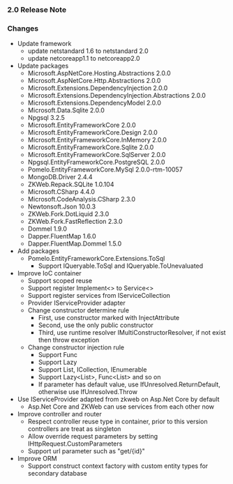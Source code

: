 ﻿### 2.0 Release Note

### Changes

- Update framework
	- update netstandard 1.6 to netstandard 2.0
	- update netcoreapp1.1 to netcoreapp2.0
- Update packages
	- Microsoft.AspNetCore.Hosting.Abstractions 2.0.0
	- Microsoft.AspNetCore.Http.Abstractions 2.0.0
	- Microsoft.Extensions.DependencyInjection 2.0.0
	- Microsoft.Extensions.DependencyInjection.Abstractions 2.0.0
	- Microsoft.Extensions.DependencyModel 2.0.0
	- Microsoft.Data.Sqlite 2.0.0
	- Npgsql 3.2.5
	- Microsoft.EntityFrameworkCore 2.0.0
	- Microsoft.EntityFrameworkCore.Design 2.0.0
	- Microsoft.EntityFrameworkCore.InMemory 2.0.0
	- Microsoft.EntityFrameworkCore.Sqlite 2.0.0
	- Microsoft.EntityFrameworkCore.SqlServer 2.0.0
	- Npgsql.EntityFrameworkCore.PostgreSQL 2.0.0
	- Pomelo.EntityFrameworkCore.MySql 2.0.0-rtm-10057
	- MongoDB.Driver 2.4.4
	- ZKWeb.Repack.SQLite 1.0.104
	- Microsoft.CSharp 4.4.0
	- Microsoft.CodeAnalysis.CSharp 2.3.0
	- Newtonsoft.Json 10.0.3
	- ZKWeb.Fork.DotLiquid 2.3.0
	- ZKWeb.Fork.FastReflection 2.3.0
	- Dommel 1.9.0
	- Dapper.FluentMap 1.6.0
	- Dapper.FluentMap.Dommel 1.5.0
- Add packages
	- Pomelo.EntityFrameworkCore.Extensions.ToSql
		- Support IQueryable<T>.ToSql and IQueryable<T>.ToUnevaluated
- Improve IoC container
	- Support scoped reuse
	- Support register Implement<> to Service<>
	- Support register services from IServiceCollection
	- Provider IServiceProvider adapter
	- Change constructor determine rule
		- First, use constructor marked with InjectAttribute
		- Second, use the only public constructor
		- Third, use runtime resolver IMultiConstructorResolver, if not exist then throw exception
	- Change constructor injection rule
		- Support Func<T>
		- Support Lazy<T>
		- Support List<T>, ICollection<T>, IEnumerable<T>
		- Support Lazy<List<T>>, Func<List<T>> and so on
		- If parameter has default value, use IfUnresolved.ReturnDefault, otherwise use IfUnresolved.Throw
- Use IServiceProvider adapted from zkweb on Asp.Net Core by default
	- Asp.Net Core and ZKWeb can use services from each other now
- Improve controller and router
	- Respect controller reuse type in container, prior to this version controllers are treat as singleton
	- Allow override request parameters by setting IHttpRequest.CustomParameters
	- Support url parameter such as "get/{id}"
- Improve ORM
	- Support construct context factory with custom entity types for secondary database
